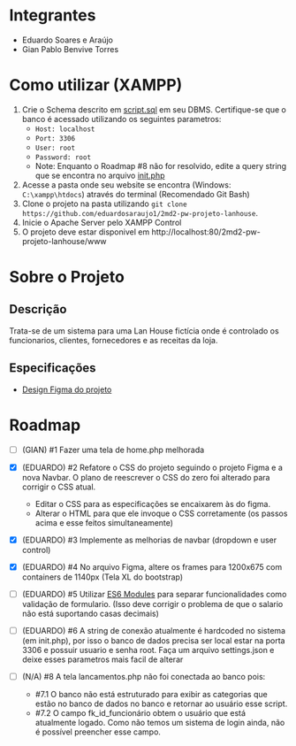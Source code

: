 # Integrantes

-   Eduardo Soares e Araújo
-   Gian Pablo Benvive Torres

# Como utilizar (XAMPP)

1.  Crie o Schema descrito em [script.sql](project-data/banco-de-dados/script.sql) em seu DBMS. Certifique-se que o banco é acessado utilizando os seguintes parametros:
    -   `Host: localhost`
    -   `Port: 3306`
    -   `User: root`
    -   `Password: root`
    -   Note: Enquanto o Roadmap #8 não for resolvido, edite a query string que se encontra no arquivo [init.php](www/database/init.php)
2.  Acesse a pasta onde seu website se encontra (Windows: `C:\xampp\htdocs`) através do terminal (Recomendado Git Bash)
3.  Clone o projeto na pasta utilizando `git clone https://github.com/eduardosaraujo1/2md2-pw-projeto-lanhouse`.
4.  Inicie o Apache Server pelo XAMPP Control
5.  O projeto deve estar disponivel em http://localhost:80/2md2-pw-projeto-lanhouse/www

# Sobre o Projeto

## Descrição

Trata-se de um sistema para uma Lan House fictícia onde é controlado os funcionarios, clientes, fornecedores e as receitas da loja.

## Especificações

-   [Design Figma do projeto](https://www.figma.com/design/PGKnYiHtQ5wEX7GWklSsVg/Projeto-LanHouse?node-id=0-1&t=JGkDWUHh2upO3IXY-1)

# Roadmap

-   [ ] (GIAN) #1 Fazer uma tela de home.php melhorada
-   [x] (EDUARDO) #2 Refatore o CSS do projeto seguindo o projeto Figma e a nova Navbar. O plano de reescrever o CSS do zero foi alterado para corrigir o CSS atual.
    -   Editar o CSS para as especificações se encaixarem às do figma.
    -   Alterar o HTML para que ele invoque o CSS corretamente (os passos acima e esse feitos simultaneamente)
-   [x] (EDUARDO) #3 Implemente as melhorias de navbar (dropdown e user control)
-   [x] (EDUARDO) #4 No arquivo Figma, altere os frames para 1200x675 com containers de 1140px (Tela XL do bootstrap)
-   [ ] (EDUARDO) #5 Utilizar [ES6 Modules](https://developer.mozilla.org/en-US/docs/Web/JavaScript/Guide/Modules) para separar funcionalidades como validação de formulario. (Isso deve corrigir o problema de que o salario não está suportando casas decimais)
-   [ ] (EDUARDO) #6 A string de conexão atualmente é hardcoded no sistema (em init.php), por isso o banco de dados precisa ser local estar na porta 3306 e possuir usuario e senha root. Faça um arquivo settings.json e deixe esses parametros mais facil de alterar
-   [ ] (N/A) #8 A tela lancamentos.php não foi conectada ao banco pois:

    -   #7.1 O banco não está estruturado para exibir as categorias que estão no banco de dados no banco e retornar ao usuário esse script.
    -   #7.2 O campo fk_id_funcionário obtem o usuário que está atualmente logado. Como não temos um sistema de login ainda, não é possível preencher esse campo.

